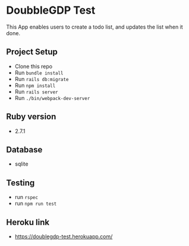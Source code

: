 # DoubbleGDP Test

This App enables users to create a todo list, and updates the list when it done.

## Project Setup

* Clone this repo
* Run `bundle install`
* Run `rails db:migrate`
* Run `npm install`
* Run `rails server`
* Run `./bin/webpack-dev-server`


## Ruby version
* 2.7.1

## Database
* sqlite

## Testing
* run `rspec`
* run `npm run test`

## Heroku link
* https://doublegdp-test.herokuapp.com/
